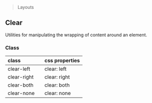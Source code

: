 > Layouts

## Clear

Utilities for manipulating the wrapping of content around an element.

### Class

| class |  | css properties |
|:--|:--|:--|
| clear-left |  | clear: left |
| clear-right |  | clear: right |
| clear-both |  | clear: both |
| clear-none |  | clear: none |

